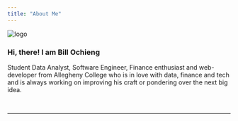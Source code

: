 ```yaml
---
title: "About Me"
---
```


![logo](/resources/images/fc1_300.png)

### Hi, there! I am **Bill Ochieng**

Student Data Analyst, Software Engineer, Finance enthusiast and web-developer from Allegheny College who is in love with data, finance and tech and is always working on improving his craft or pondering over the next big idea.

<!-- add a line drop -->
<center>
&#x200B;
</center>

---
